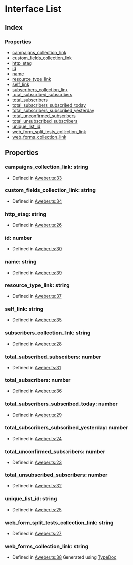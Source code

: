 # Interface List
## Index
### Properties
* [campaigns_collection_link](_aweber_.list.md#campaigns_collection_link)
* [custom_fields_collection_link](_aweber_.list.md#custom_fields_collection_link)
* [http_etag](_aweber_.list.md#http_etag)
* [id](_aweber_.list.md#id)
* [name](_aweber_.list.md#name)
* [resource_type_link](_aweber_.list.md#resource_type_link)
* [self_link](_aweber_.list.md#self_link)
* [subscribers_collection_link](_aweber_.list.md#subscribers_collection_link)
* [total_subscribed_subscribers](_aweber_.list.md#total_subscribed_subscribers)
* [total_subscribers](_aweber_.list.md#total_subscribers)
* [total_subscribers_subscribed_today](_aweber_.list.md#total_subscribers_subscribed_today)
* [total_subscribers_subscribed_yesterday](_aweber_.list.md#total_subscribers_subscribed_yesterday)
* [total_unconfirmed_subscribers](_aweber_.list.md#total_unconfirmed_subscribers)
* [total_unsubscribed_subscribers](_aweber_.list.md#total_unsubscribed_subscribers)
* [unique_list_id](_aweber_.list.md#unique_list_id)
* [web_form_split_tests_collection_link](_aweber_.list.md#web_form_split_tests_collection_link)
* [web_forms_collection_link](_aweber_.list.md#web_forms_collection_link)
## Properties
### campaigns_collection_link: string
* Defined in [Aweber.ts:33](https://github.com/scippio/api-aweber/blob/019f5cd/src/Aweber.ts#L33)
### custom_fields_collection_link: string
* Defined in [Aweber.ts:34](https://github.com/scippio/api-aweber/blob/019f5cd/src/Aweber.ts#L34)
### http_etag: string
* Defined in [Aweber.ts:26](https://github.com/scippio/api-aweber/blob/019f5cd/src/Aweber.ts#L26)
### id: number
* Defined in [Aweber.ts:30](https://github.com/scippio/api-aweber/blob/019f5cd/src/Aweber.ts#L30)
### name: string
* Defined in [Aweber.ts:39](https://github.com/scippio/api-aweber/blob/019f5cd/src/Aweber.ts#L39)
### resource_type_link: string
* Defined in [Aweber.ts:37](https://github.com/scippio/api-aweber/blob/019f5cd/src/Aweber.ts#L37)
### self_link: string
* Defined in [Aweber.ts:35](https://github.com/scippio/api-aweber/blob/019f5cd/src/Aweber.ts#L35)
### subscribers_collection_link: string
* Defined in [Aweber.ts:28](https://github.com/scippio/api-aweber/blob/019f5cd/src/Aweber.ts#L28)
### total_subscribed_subscribers: number
* Defined in [Aweber.ts:31](https://github.com/scippio/api-aweber/blob/019f5cd/src/Aweber.ts#L31)
### total_subscribers: number
* Defined in [Aweber.ts:36](https://github.com/scippio/api-aweber/blob/019f5cd/src/Aweber.ts#L36)
### total_subscribers_subscribed_today: number
* Defined in [Aweber.ts:29](https://github.com/scippio/api-aweber/blob/019f5cd/src/Aweber.ts#L29)
### total_subscribers_subscribed_yesterday: number
* Defined in [Aweber.ts:24](https://github.com/scippio/api-aweber/blob/019f5cd/src/Aweber.ts#L24)
### total_unconfirmed_subscribers: number
* Defined in [Aweber.ts:23](https://github.com/scippio/api-aweber/blob/019f5cd/src/Aweber.ts#L23)
### total_unsubscribed_subscribers: number
* Defined in [Aweber.ts:32](https://github.com/scippio/api-aweber/blob/019f5cd/src/Aweber.ts#L32)
### unique_list_id: string
* Defined in [Aweber.ts:25](https://github.com/scippio/api-aweber/blob/019f5cd/src/Aweber.ts#L25)
### web_form_split_tests_collection_link: string
* Defined in [Aweber.ts:27](https://github.com/scippio/api-aweber/blob/019f5cd/src/Aweber.ts#L27)
### web_forms_collection_link: string
* Defined in [Aweber.ts:38](https://github.com/scippio/api-aweber/blob/019f5cd/src/Aweber.ts#L38)
Generated using [TypeDoc](http://typedoc.io)